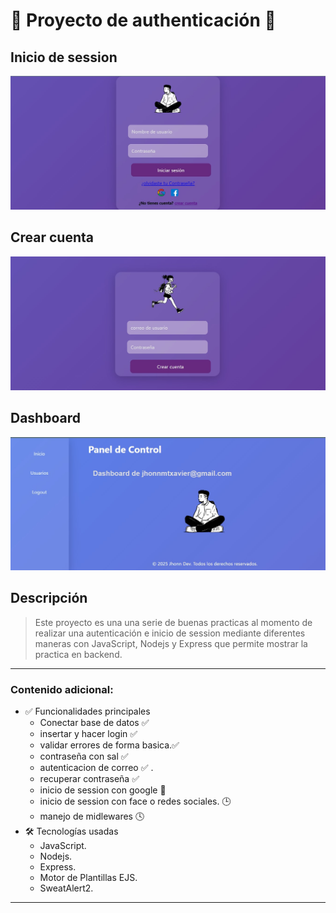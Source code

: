 # 📌 Proyecto de authenticación 🔑

## Inicio de session
![Captura del Inicio de session](./public/img/imgProyect/inicio%20de%20session.jpg)
## Crear cuenta
![Captura de crear cuenta](./public/img/imgProyect/create_cuent.jpg)
## Dashboard
![Captura de Inicio de Sesión](./public/img/imgProyect/dashboard.jpg)

## Descripción

> Este proyecto es una una serie de buenas practicas al momento de realizar una autenticación e inicio de session mediante diferentes maneras con JavaScript, Nodejs y Express que permite mostrar la practica en backend.

---

### Contenido adicional:

- ✅ Funcionalidades principales
    - Conectar base de datos ✅
    - insertar y hacer login ✅
    - validar errores de forma basica.✅
    - contraseña con sal ✅
    - autenticacion de correo ✅ .
    - recuperar contraseña ✅
    - inicio de session con google 🔁
    - inicio de session con face o redes sociales. 🕒
    - manejo de midlewares 🕓
- 🛠️ Tecnologías usadas
    - JavaScript.
    - Nodejs.
    - Express.
    - Motor de Plantillas EJS.
    - SweatAlert2.
---
